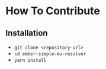 # How To Contribute

## Installation

* `git clone <repository-url>`
* `cd ember-simple-mu-resolver`
* `yarn install`
